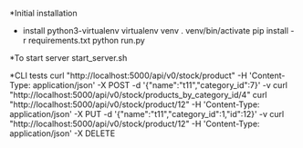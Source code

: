*Initial installation
- install python3-virtualenv
virtualenv venv
. venv/bin/activate
pip install -r requirements.txt
python run.py

*To start server
start_server.sh

*CLI tests
curl "http://localhost:5000/api/v0/stock/product" -H 'Content-Type: application/json' -X POST -d '{"name":"t11","category_id":7}' -v
curl "http://localhost:5000/api/v0/stock/products_by_category_id/4"
curl "http://localhost:5000/api/v0/stock/product/12" -H 'Content-Type: application/json' -X PUT -d '{"name":"t11","category_id":1,"id":12}' -v
curl "http://localhost:5000/api/v0/stock/product/12" -H 'Content-Type: application/json' -X DELETE
